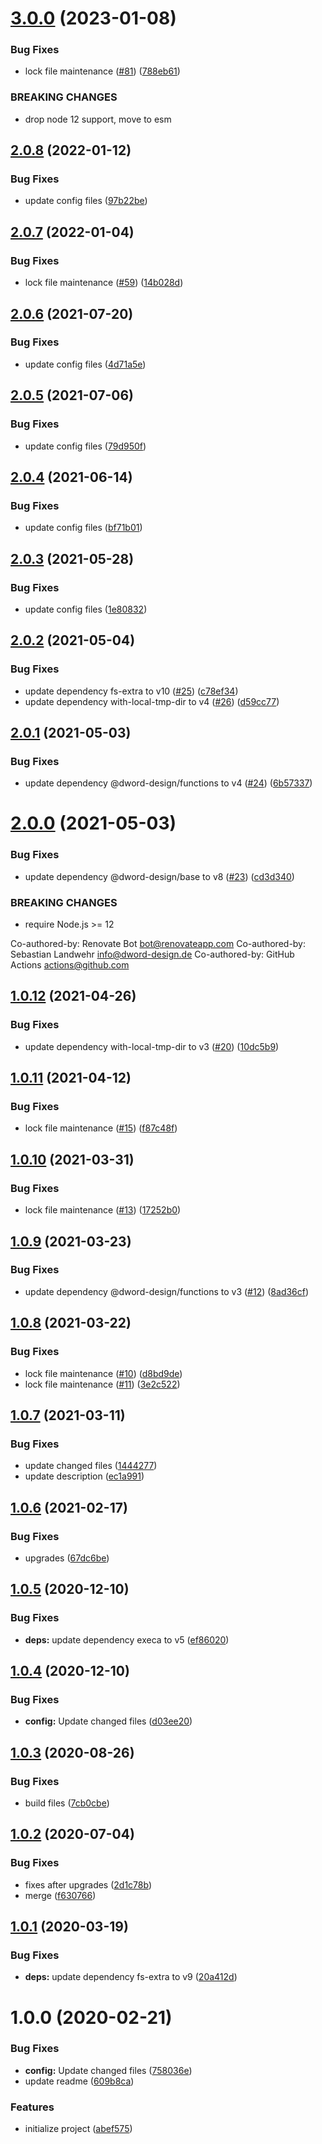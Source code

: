 # [3.0.0](https://github.com/dword-design/tree-kill-promise/compare/v2.0.8...v3.0.0) (2023-01-08)


### Bug Fixes

* lock file maintenance ([#81](https://github.com/dword-design/tree-kill-promise/issues/81)) ([788eb61](https://github.com/dword-design/tree-kill-promise/commit/788eb6129e6f0c1fca592f279002a583c30f1d48))


### BREAKING CHANGES

* drop node 12 support, move to esm

## [2.0.8](https://github.com/dword-design/tree-kill-promise/compare/v2.0.7...v2.0.8) (2022-01-12)


### Bug Fixes

* update config files ([97b22be](https://github.com/dword-design/tree-kill-promise/commit/97b22be1bf5f92a8c4c6a1b9706c913c7971060b))

## [2.0.7](https://github.com/dword-design/tree-kill-promise/compare/v2.0.6...v2.0.7) (2022-01-04)


### Bug Fixes

* lock file maintenance ([#59](https://github.com/dword-design/tree-kill-promise/issues/59)) ([14b028d](https://github.com/dword-design/tree-kill-promise/commit/14b028dac45334c53dba53d25ad770d3d8e7a27e))

## [2.0.6](https://github.com/dword-design/tree-kill-promise/compare/v2.0.5...v2.0.6) (2021-07-20)


### Bug Fixes

* update config files ([4d71a5e](https://github.com/dword-design/tree-kill-promise/commit/4d71a5e76dc34cba4d4fc3845ed80d4dd5fc42ca))

## [2.0.5](https://github.com/dword-design/tree-kill-promise/compare/v2.0.4...v2.0.5) (2021-07-06)


### Bug Fixes

* update config files ([79d950f](https://github.com/dword-design/tree-kill-promise/commit/79d950fdf8398698c893c3c94a586b5ba98b5b8a))

## [2.0.4](https://github.com/dword-design/tree-kill-promise/compare/v2.0.3...v2.0.4) (2021-06-14)


### Bug Fixes

* update config files ([bf71b01](https://github.com/dword-design/tree-kill-promise/commit/bf71b01f0941b5b9d8b52477000a2a4a3ecfdad2))

## [2.0.3](https://github.com/dword-design/tree-kill-promise/compare/v2.0.2...v2.0.3) (2021-05-28)


### Bug Fixes

* update config files ([1e80832](https://github.com/dword-design/tree-kill-promise/commit/1e808327c0f09ac6b39ffc5f5132159f94b668ac))

## [2.0.2](https://github.com/dword-design/tree-kill-promise/compare/v2.0.1...v2.0.2) (2021-05-04)


### Bug Fixes

* update dependency fs-extra to v10 ([#25](https://github.com/dword-design/tree-kill-promise/issues/25)) ([c78ef34](https://github.com/dword-design/tree-kill-promise/commit/c78ef34b257ddc170cbeaedbcc13a8ec1224fd46))
* update dependency with-local-tmp-dir to v4 ([#26](https://github.com/dword-design/tree-kill-promise/issues/26)) ([d59cc77](https://github.com/dword-design/tree-kill-promise/commit/d59cc7770798e387a3a718b00b675e22317e612a))

## [2.0.1](https://github.com/dword-design/tree-kill-promise/compare/v2.0.0...v2.0.1) (2021-05-03)


### Bug Fixes

* update dependency @dword-design/functions to v4 ([#24](https://github.com/dword-design/tree-kill-promise/issues/24)) ([6b57337](https://github.com/dword-design/tree-kill-promise/commit/6b57337e436256d678d7f8ab3a375fd43dff098b))

# [2.0.0](https://github.com/dword-design/tree-kill-promise/compare/v1.0.12...v2.0.0) (2021-05-03)


### Bug Fixes

* update dependency @dword-design/base to v8 ([#23](https://github.com/dword-design/tree-kill-promise/issues/23)) ([cd3d340](https://github.com/dword-design/tree-kill-promise/commit/cd3d340c1708663d1da60ea9caf62b1936431f4b))


### BREAKING CHANGES

* require Node.js >= 12

Co-authored-by: Renovate Bot <bot@renovateapp.com>
Co-authored-by: Sebastian Landwehr <info@dword-design.de>
Co-authored-by: GitHub Actions <actions@github.com>

## [1.0.12](https://github.com/dword-design/tree-kill-promise/compare/v1.0.11...v1.0.12) (2021-04-26)


### Bug Fixes

* update dependency with-local-tmp-dir to v3 ([#20](https://github.com/dword-design/tree-kill-promise/issues/20)) ([10dc5b9](https://github.com/dword-design/tree-kill-promise/commit/10dc5b98dae7ea00fd5e6a78a1f01a2cc5c8f757))

## [1.0.11](https://github.com/dword-design/tree-kill-promise/compare/v1.0.10...v1.0.11) (2021-04-12)


### Bug Fixes

* lock file maintenance ([#15](https://github.com/dword-design/tree-kill-promise/issues/15)) ([f87c48f](https://github.com/dword-design/tree-kill-promise/commit/f87c48ffa7d3fb1e5e195f8c89e41a7c69dcf515))

## [1.0.10](https://github.com/dword-design/tree-kill-promise/compare/v1.0.9...v1.0.10) (2021-03-31)


### Bug Fixes

* lock file maintenance ([#13](https://github.com/dword-design/tree-kill-promise/issues/13)) ([17252b0](https://github.com/dword-design/tree-kill-promise/commit/17252b071bd73a4108e69f5734558067fee16d5d))

## [1.0.9](https://github.com/dword-design/tree-kill-promise/compare/v1.0.8...v1.0.9) (2021-03-23)


### Bug Fixes

* update dependency @dword-design/functions to v3 ([#12](https://github.com/dword-design/tree-kill-promise/issues/12)) ([8ad36cf](https://github.com/dword-design/tree-kill-promise/commit/8ad36cf63acc4da5ed007ddaa4896ead58a915b9))

## [1.0.8](https://github.com/dword-design/tree-kill-promise/compare/v1.0.7...v1.0.8) (2021-03-22)


### Bug Fixes

* lock file maintenance ([#10](https://github.com/dword-design/tree-kill-promise/issues/10)) ([d8bd9de](https://github.com/dword-design/tree-kill-promise/commit/d8bd9de62d1408d6d95352a081d5425f53b48d80))
* lock file maintenance ([#11](https://github.com/dword-design/tree-kill-promise/issues/11)) ([3e2c522](https://github.com/dword-design/tree-kill-promise/commit/3e2c52281b264021811da5402b4b2d45d6563e08))

## [1.0.7](https://github.com/dword-design/tree-kill-promise/compare/v1.0.6...v1.0.7) (2021-03-11)


### Bug Fixes

* update changed files ([1444277](https://github.com/dword-design/tree-kill-promise/commit/14442771212ed956869981083f9bba131544d9b5))
* update description ([ec1a991](https://github.com/dword-design/tree-kill-promise/commit/ec1a991925a4c7047ef8a0b00cfd55f7c2ba73ce))

## [1.0.6](https://github.com/dword-design/tree-kill-promise/compare/v1.0.5...v1.0.6) (2021-02-17)


### Bug Fixes

* upgrades ([67dc6be](https://github.com/dword-design/tree-kill-promise/commit/67dc6be265e64ff3966725b9a4ea791752574b50))

## [1.0.5](https://github.com/dword-design/tree-kill-promise/compare/v1.0.4...v1.0.5) (2020-12-10)


### Bug Fixes

* **deps:** update dependency execa to v5 ([ef86020](https://github.com/dword-design/tree-kill-promise/commit/ef860200b0a7a02fbe7e7cdba929265cd055848a))

## [1.0.4](https://github.com/dword-design/tree-kill-promise/compare/v1.0.3...v1.0.4) (2020-12-10)


### Bug Fixes

* **config:** Update changed files ([d03ee20](https://github.com/dword-design/tree-kill-promise/commit/d03ee20d66109654776312f1a853c4b569b040b1))

## [1.0.3](https://github.com/dword-design/tree-kill-promise/compare/v1.0.2...v1.0.3) (2020-08-26)


### Bug Fixes

* build files ([7cb0cbe](https://github.com/dword-design/tree-kill-promise/commit/7cb0cbe3e4c26be2ac289998c42d0bda0c9fe506))

## [1.0.2](https://github.com/dword-design/tree-kill-promise/compare/v1.0.1...v1.0.2) (2020-07-04)


### Bug Fixes

* fixes after upgrades ([2d1c78b](https://github.com/dword-design/tree-kill-promise/commit/2d1c78b8b3629872406cbdac8f95097f257699cb))
* merge ([f630766](https://github.com/dword-design/tree-kill-promise/commit/f63076677b669924b88e30d0ba735a71eba24c9e))

## [1.0.1](https://github.com/dword-design/tree-kill-promise/compare/v1.0.0...v1.0.1) (2020-03-19)


### Bug Fixes

* **deps:** update dependency fs-extra to v9 ([20a412d](https://github.com/dword-design/tree-kill-promise/commit/20a412de4f77657bfb7db9e9920b1cec2413d69b))

# 1.0.0 (2020-02-21)


### Bug Fixes

* **config:** Update changed files ([758036e](https://github.com/dword-design/tree-kill-promise/commit/758036e8674b65d01edb7be73ab4074c887fadc3))
* update readme ([609b8ca](https://github.com/dword-design/tree-kill-promise/commit/609b8ca8b68b642989c2c61008408555b638e204))


### Features

* initialize project ([abef575](https://github.com/dword-design/tree-kill-promise/commit/abef5755be9edd12fa0883a74bf202b2a8aa33ed))
